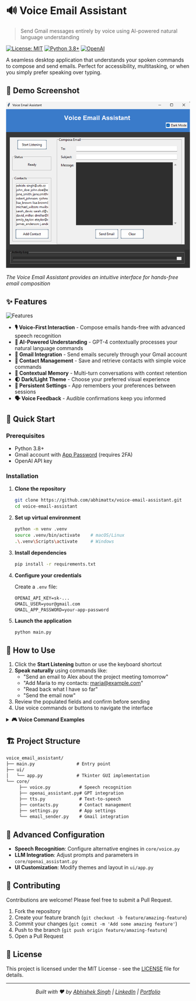 # 🔊 Voice Email Assistant

> Send Gmail messages entirely by voice using AI-powered natural language understanding

[![License: MIT](https://img.shields.io/badge/License-MIT-blue.svg)](LICENSE)
[![Python 3.8+](https://img.shields.io/badge/python-3.8+-blue.svg)](https://www.python.org/downloads/)
[![OpenAI](https://img.shields.io/badge/AI-OpenAI%20GPT-blueviolet)](https://openai.com/)

A seamless desktop application that understands your spoken commands to compose and send emails. Perfect for accessibility, multitasking, or when you simply prefer speaking over typing.

## 📱 Demo Screenshot

![Voice Email Assistant Interface](./assets/image.png)

*The Voice Email Assistant provides an intuitive interface for hands-free email composition*

## ✨ Features

![Features](https://via.placeholder.com/800x400?text=Voice+Email+Assistant+Demo)

- **🎙️ Voice-First Interaction** - Compose emails hands-free with advanced speech recognition
- **🧠 AI-Powered Understanding** - GPT-4 contextually processes your natural language commands
- **📧 Gmail Integration** - Send emails securely through your Gmail account
- **👥 Contact Management** - Save and retrieve contacts with simple voice commands
- **🔄 Contextual Memory** - Multi-turn conversations with context retention
- **🌓 Dark/Light Theme** - Choose your preferred visual experience
- **💾 Persistent Settings** - App remembers your preferences between sessions
- **🗣️ Voice Feedback** - Audible confirmations keep you informed

## 🚀 Quick Start

### Prerequisites

- Python 3.8+
- Gmail account with [App Password](https://support.google.com/accounts/answer/185833) (requires 2FA)
- OpenAI API key

### Installation

1. **Clone the repository**
    ```bash
    git clone https://github.com/abhimattx/voice-email-assistant.git
    cd voice-email-assistant
    ```

2. **Set up virtual environment**
    ```bash
    python -m venv .venv
    source .venv/bin/activate    # macOS/Linux
    .\.venv\Scripts\activate     # Windows
    ```

3. **Install dependencies**
    ```bash
    pip install -r requirements.txt
    ```

4. **Configure your credentials**
    
    Create a `.env` file:
    ```
    OPENAI_API_KEY=sk-...
    GMAIL_USER=your@gmail.com
    GMAIL_APP_PASSWORD=your-app-password
    ```

5. **Launch the application**
    ```bash
    python main.py
    ```

## 🎯 How to Use

1. Click the **Start Listening** button or use the keyboard shortcut
2. **Speak naturally** using commands like:
    - "Send an email to Alex about the project meeting tomorrow"
    - "Add Maria to my contacts: maria@example.com"
    - "Read back what I have so far"
    - "Send the email now"
3. Review the populated fields and confirm before sending
4. Use voice commands or buttons to navigate the interface

<details>
<summary><strong>🎮 Voice Command Examples</strong></summary>

| Command | Action |
|---------|--------|
| "Email John about the project update" | Creates new email with subject |
| "The meeting is scheduled for Friday at 2 PM" | Adds to email body |
| "Add Tom to contacts: tom@example.com" | Creates new contact |
| "List my contacts" | Shows all contacts |
| "Clear everything" | Resets the form |
| "Switch to dark mode" | Changes theme |
| "Send this email" | Transmits the message |

</details>

## 🏗️ Project Structure

```
voice_email_assistant/
├── main.py                # Entry point
├── ui/
│   └── app.py             # Tkinter GUI implementation
└── core/
     ├── voice.py           # Speech recognition
     ├── openai_assistant.py# GPT integration
     ├── tts.py             # Text-to-speech
     ├── contacts.py        # Contact management
     ├── settings.py        # App settings
     └── email_sender.py    # Gmail integration
```

## 🔧 Advanced Configuration

- **Speech Recognition**: Configure alternative engines in `core/voice.py`
- **LLM Integration**: Adjust prompts and parameters in `core/openai_assistant.py`
- **UI Customization**: Modify themes and layout in `ui/app.py`

## 🤝 Contributing

Contributions are welcome! Please feel free to submit a Pull Request.

1. Fork the repository
2. Create your feature branch (`git checkout -b feature/amazing-feature`)
3. Commit your changes (`git commit -m 'Add some amazing feature'`)
4. Push to the branch (`git push origin feature/amazing-feature`)
5. Open a Pull Request

## 📄 License

This project is licensed under the MIT License - see the [LICENSE](LICENSE) file for details.

---

<p align="center">
  <i>Built with ❤️ by <a href="https://github.com/abhimattx">Abhishek Singh</a> | 
  <a href="https://www.linkedin.com/in/abhimattx/">LinkedIn</a> | 
  <a href="https://abhimattx.github.io/">Portfolio</a></i>
</p>